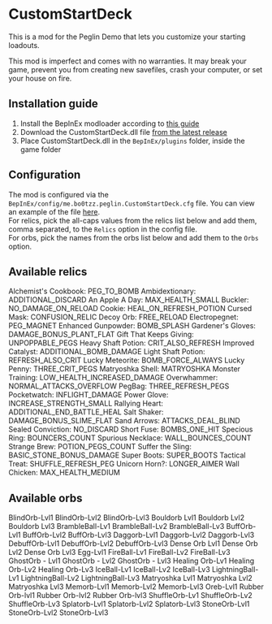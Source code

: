 ﻿# CustomStartDeck  
This is a mod for the Peglin Demo that lets you customize your
starting loadouts.

This mod is imperfect and comes with no warranties. It may break your game,
prevent you from creating new savefiles, crash your computer, or set your house on fire.

## Installation guide
1. Install the BepInEx modloader according to [this guide](https://docs.bepinex.dev/master/articles/user_guide/installation/unity_mono.html)
2. Download the CustomStartDeck.dll file [from the latest release](https://github.com/bo0tzz/CustomStartDeck/releases/latest)
3. Place CustomStartDeck.dll in the `BepInEx/plugins` folder, inside the game folder

## Configuration
The mod is configured via the `BepInEx/config/me.bo0tzz.peglin.CustomStartDeck.cfg` file. 
You can view an example of the file [here](https://github.com/bo0tzz/CustomStartDeck/blob/master/me.bo0tzz.peglin.CustomStartDeck.cfg).  
For relics, pick the all-caps values from the relics list below and add them, comma separated,
to the `Relics` option in the config file.  
For orbs, pick the names from the orbs list below and add them to the `Orbs` option.

## Available relics  
Alchemist's Cookbook: PEG_TO_BOMB
Ambidextionary: ADDITIONAL_DISCARD
An Apple A Day: MAX_HEALTH_SMALL
Buckler: NO_DAMAGE_ON_RELOAD
Cookie: HEAL_ON_REFRESH_POTION
Cursed Mask: CONFUSION_RELIC
Decoy Orb: FREE_RELOAD
Electropegnet: PEG_MAGNET
Enhanced Gunpowder: BOMB_SPLASH
Gardener's Gloves: DAMAGE_BONUS_PLANT_FLAT
Gift That Keeps Giving: UNPOPPABLE_PEGS
Heavy Shaft Potion: CRIT_ALSO_REFRESH
Improved Catalyst: ADDITIONAL_BOMB_DAMAGE
Light Shaft Potion: REFRESH_ALSO_CRIT
Lucky Meteorite: BOMB_FORCE_ALWAYS
Lucky Penny: THREE_CRIT_PEGS
Matryoshka Shell: MATRYOSHKA
Monster Training: LOW_HEALTH_INCREASED_DAMAGE
Overwhammer: NORMAL_ATTACKS_OVERFLOW
PegBag: THREE_REFRESH_PEGS
Pocketwatch: INFLIGHT_DAMAGE
Power Glove: INCREASE_STRENGTH_SMALL
Rallying Heart: ADDITIONAL_END_BATTLE_HEAL
Salt Shaker: DAMAGE_BONUS_SLIME_FLAT
Sand Arrows: ATTACKS_DEAL_BLIND
Sealed Conviction: NO_DISCARD
Short Fuse: BOMBS_ONE_HIT
Specious Ring: BOUNCERS_COUNT
Spurious Necklace: WALL_BOUNCES_COUNT
Strange Brew: POTION_PEGS_COUNT
Suffer the Sling: BASIC_STONE_BONUS_DAMAGE
Super Boots: SUPER_BOOTS
Tactical Treat: SHUFFLE_REFRESH_PEG
Unicorn Horn?: LONGER_AIMER
Wall Chicken: MAX_HEALTH_MEDIUM


## Available orbs
BlindOrb-Lvl1
BlindOrb-Lvl2
BlindOrb-Lvl3
Bouldorb Lvl1
Bouldorb Lvl2
Bouldorb Lvl3
BrambleBall-Lv1
BrambleBall-Lv2
BrambleBall-Lv3
BuffOrb-Lvl1
BuffOrb-Lvl2
BuffOrb-Lvl3
Daggorb-Lvl1
Daggorb-Lvl2
Daggorb-Lvl3
DebuffOrb-Lvl1
DebuffOrb-Lvl2
DebuffOrb-Lvl3
Dense Orb Lvl1
Dense Orb Lvl2
Dense Orb Lvl3
Egg-Lvl1
FireBall-Lv1
FireBall-Lv2
FireBall-Lv3
GhostOrb - Lvl1
GhostOrb - Lvl2
GhostOrb - Lvl3
Healing Orb-Lv1
Healing Orb-Lv2
Healing Orb-Lv3
IceBall-Lv1
IceBall-Lv2
IceBall-Lv3
LightningBall-Lv1
LightningBall-Lv2
LightningBall-Lv3
Matryoshka Lvl1
Matryoshka Lvl2
Matryoshka Lvl3
Memorb-Lvl1
Memorb-Lvl2
Memorb-Lvl3
Oreb-Lvl1
Rubber Orb-lvl1
Rubber Orb-lvl2
Rubber Orb-lvl3
ShuffleOrb-Lv1
ShuffleOrb-Lv2
ShuffleOrb-Lv3
Splatorb-Lvl1
Splatorb-Lvl2
Splatorb-Lvl3
StoneOrb-Lvl1
StoneOrb-Lvl2
StoneOrb-Lvl3 